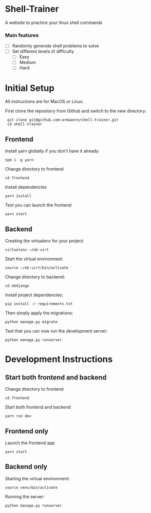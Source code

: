 # Shell-Trainer
A website to practice your linux shell commands

### Main features

- [ ] Randomly generate shell problems to solve
- [ ] Set different levels of difficulty
    - [ ] Easy
    - [ ] Medium
    - [ ] Hard

# Initial Setup

All instructions are for MacOS or Linux.

First clone the repository from Github and switch to the new directory:

     git clone git@github.com:armaanre/shell-trainer.git
     cd shell-trainer 

## Frontend

Install yarn globally if you don't have it already

```
npm i -g yarn
```

Change directory to frontend

```
cd frontend
```

Install dependencies

```
yarn install
```

Test you can launch the frontend

```
yarn start
```

## Backend

Creating the virtualenv for your project.

```
virtualenv ~/eb-virt
```

Start the virtual environment

```
source ~/eb-virt/bin/activate
```

Change directory to backend:

```
cd ebdjango
``` 

Install project dependencies:

```
pip install -r requirements.txt
``` 
    
Then simply apply the migrations:

```
python manage.py migrate
```

Test that you can now run the development server:

```
python manage.py runserver
```

# Development Instructions

## Start both frontend and backend

Change directory to frontend

```
cd frontend
```

Start both frontend and backend

```
yarn run dev
```

## Frontend only

Launch the frontend app

```
yarn start
```

## Backend only

Starting the virtual environment:

```
source venv/bin/activate
```

Running the server:

```
python manage.py runserver
```
